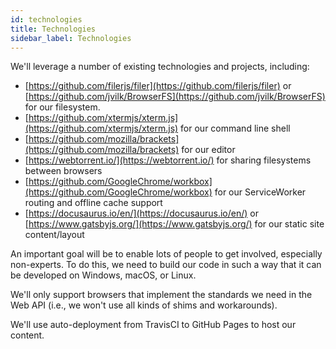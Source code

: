 ```yaml
---
id: technologies
title: Technologies
sidebar_label: Technologies
---
```


We'll leverage a number of existing technologies and projects, including:

* [https://github.com/filerjs/filer](https://github.com/filerjs/filer) or [https://github.com/jvilk/BrowserFS](https://github.com/jvilk/BrowserFS) for our filesystem.
* [https://github.com/xtermjs/xterm.js](https://github.com/xtermjs/xterm.js) for our command line shell
* [https://github.com/mozilla/brackets](https://github.com/mozilla/brackets) for our editor
* [https://webtorrent.io/](https://webtorrent.io/) for sharing filesystems between browsers
* [https://github.com/GoogleChrome/workbox](https://github.com/GoogleChrome/workbox) for our ServiceWorker routing and offline cache support
* [https://docusaurus.io/en/](https://docusaurus.io/en/) or [https://www.gatsbyjs.org/](https://www.gatsbyjs.org/) for our static site content/layout

An important goal will be to enable lots of people to get involved, especially non-experts. To do this, we need to build our code in such a way that it can be developed on Windows, macOS, or Linux.

We'll only support browsers that implement the standards we need in the Web API (i.e., we won't use all kinds of shims and workarounds).

We'll use auto-deployment from TravisCI to GitHub Pages to host our content.
